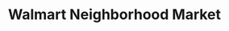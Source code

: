 ---
title: "Walmart Neighborhood Market"
url: /snellville/walmart-neighborhood-market/
shop: supermarket
---